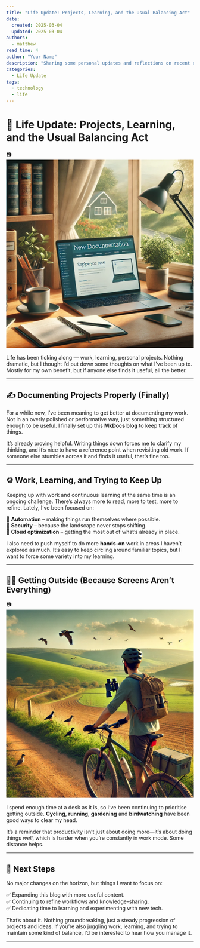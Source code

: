 ```yaml
---
title: "Life Update: Projects, Learning, and the Usual Balancing Act"
date:
  created: 2025-03-04
  updated: 2025-03-04
authors:
  - matthew
read_time: 4
author: "Your Name"
description: "Sharing some personal updates and reflections on recent events."
categories:
  - Life Update
tags:
  - technology
  - life
---
```


# 📌 Life Update: Projects, Learning, and the Usual Balancing Act  

📷 *![My Workspace](laptop.png)*

Life has been ticking along — work, learning, personal projects. Nothing dramatic, but I thought I’d put down some thoughts on what I’ve been up to. Mostly for my own benefit, but if anyone else finds it useful, all the better.  

---

## ✍️ Documenting Projects Properly (Finally)  

For a while now, I’ve been meaning to get better at documenting my work. Not in an overly polished or performative way, just something structured enough to be useful. I finally set up this **MkDocs blog** to keep track of things.  

It’s already proving helpful. Writing things down forces me to clarify my thinking, and it’s nice to have a reference point when revisiting old work. If someone else stumbles across it and finds it useful, that’s fine too.  

---

## ⚙️ Work, Learning, and Trying to Keep Up  

Keeping up with work and continuous learning at the same time is an ongoing challenge. There’s always more to read, more to test, more to refine. Lately, I’ve been focused on:  

🔹 **Automation** – making things run themselves where possible.  
🔹 **Security** – because the landscape never stops shifting.  
🔹 **Cloud optimization** – getting the most out of what’s already in place.  

I also need to push myself to do more **hands-on** work in areas I haven’t explored as much. It’s easy to keep circling around familiar topics, but I want to force some variety into my learning.  

---

## 🚴‍♂️ Getting Outside (Because Screens Aren’t Everything)  

📷 *![Out and About](bike.png)*  

I spend enough time at a desk as it is, so I’ve been continuing to prioritise getting outside. **Cycling**, **running**, **gardening** and **birdwatching** have been good ways to clear my head.  

It’s a reminder that productivity isn’t just about doing more—it’s about doing things *well*, which is harder when you’re constantly in work mode. Some distance helps.

---

## 🔮 Next Steps  

No major changes on the horizon, but things I want to focus on:  

✅ Expanding this blog with more useful content.  
✅ Continuing to refine workflows and knowledge-sharing.  
✅ Dedicating time to learning and experimenting with new tech.  

That’s about it. Nothing groundbreaking, just a steady progression of projects and ideas. If you’re also juggling work, learning, and trying to maintain some kind of balance, I’d be interested to hear how you manage it.  

---
